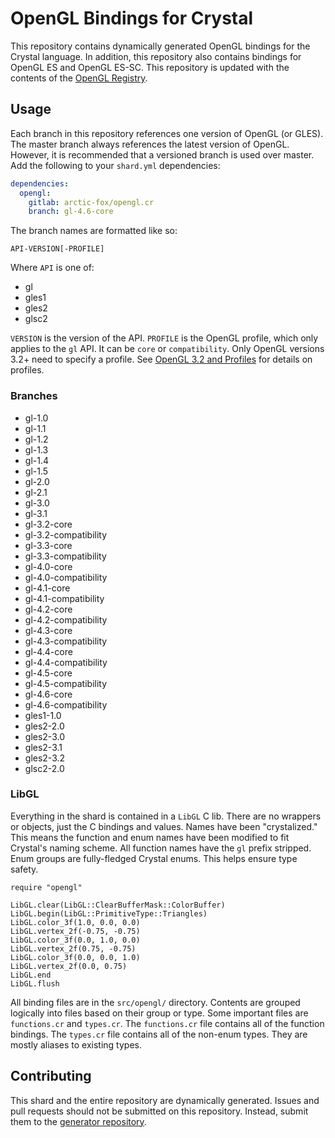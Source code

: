 OpenGL Bindings for Crystal
===========================

This repository contains dynamically generated OpenGL bindings for the Crystal language.
In addition, this repository also contains bindings for OpenGL ES and OpenGL ES-SC.
This repository is updated with the contents of the [OpenGL Registry](https://github.com/KhronosGroup/OpenGL-Registry).

Usage
-----

Each branch in this repository references one version of OpenGL (or GLES).
The master branch always references the latest version of OpenGL.
However, it is recommended that a versioned branch is used over master.
Add the following to your `shard.yml` dependencies:

```yaml
dependencies:
  opengl:
    gitlab: arctic-fox/opengl.cr
    branch: gl-4.6-core
```

The branch names are formatted like so:

```text
API-VERSION[-PROFILE]
```

Where `API` is one of:

- gl
- gles1
- gles2
- glsc2

`VERSION` is the version of the API.
`PROFILE` is the OpenGL profile, which only applies to the `gl` API.
It can be `core` or `compatibility`.
Only OpenGL versions 3.2+ need to specify a profile.
See [OpenGL 3.2 and Profiles](https://www.khronos.org/opengl/wiki/OpenGL_Context#OpenGL_3.2_and_Profiles) for details on profiles.

### Branches

- gl-1.0
- gl-1.1
- gl-1.2
- gl-1.3
- gl-1.4
- gl-1.5
- gl-2.0
- gl-2.1
- gl-3.0
- gl-3.1
- gl-3.2-core
- gl-3.2-compatibility
- gl-3.3-core
- gl-3.3-compatibility
- gl-4.0-core
- gl-4.0-compatibility
- gl-4.1-core
- gl-4.1-compatibility
- gl-4.2-core
- gl-4.2-compatibility
- gl-4.3-core
- gl-4.3-compatibility
- gl-4.4-core
- gl-4.4-compatibility
- gl-4.5-core
- gl-4.5-compatibility
- gl-4.6-core
- gl-4.6-compatibility
- gles1-1.0
- gles2-2.0
- gles2-3.0
- gles2-3.1
- gles2-3.2
- glsc2-2.0

### LibGL

Everything in the shard is contained in a `LibGL` C lib.
There are no wrappers or objects, just the C bindings and values.
Names have been "crystalized."
This means the function and enum names have been modified to fit Crystal's naming scheme.
All function names have the `gl` prefix stripped.
Enum groups are fully-fledged Crystal enums.
This helps ensure type safety.

```crystal
require "opengl"

LibGL.clear(LibGL::ClearBufferMask::ColorBuffer)
LibGL.begin(LibGL::PrimitiveType::Triangles)
LibGL.color_3f(1.0, 0.0, 0.0)
LibGL.vertex_2f(-0.75, -0.75)
LibGL.color_3f(0.0, 1.0, 0.0)
LibGL.vertex_2f(0.75, -0.75)
LibGL.color_3f(0.0, 0.0, 1.0)
LibGL.vertex_2f(0.0, 0.75)
LibGL.end
LibGL.flush
```

All binding files are in the `src/opengl/` directory.
Contents are grouped logically into files based on their group or type.
Some important files are `functions.cr` and `types.cr`.
The `functions.cr` file contains all of the function bindings.
The `types.cr` file contains all of the non-enum types.
They are mostly aliases to existing types.

Contributing
------------

This shard and the entire repository are dynamically generated.
Issues and pull requests should not be submitted on this repository.
Instead, submit them to the [generator repository](https://gitlab.com/arctic-fox/opengl-bind-gen.cr).
